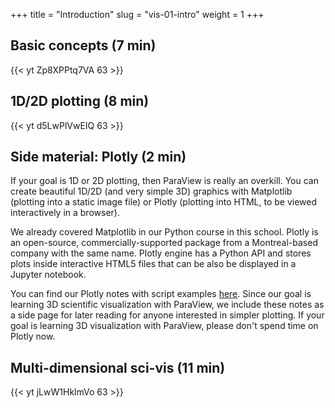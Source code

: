 +++
title = "Introduction"
slug = "vis-01-intro"
weight = 1
+++

## Basic concepts (7 min)

<!-- 01a-intro.mp4 -->
{{< yt Zp8XPPtq7VA 63 >}}

## 1D/2D plotting (8 min)

<!-- 01b-plotting.mp4 -->
{{< yt d5LwPlVwEIQ 63 >}}

## Side material: Plotly (2 min)

If your goal is 1D or 2D plotting, then ParaView is really an overkill. You can create beautiful 1D/2D (and very simple
3D) graphics with Matplotlib (plotting into a static image file) or Plotly (plotting into HTML, to be viewed
interactively in a browser).

We already covered Matplotlib in our Python course in this school. Plotly is an open-source, commercially-supported
package from a Montreal-based company with the same name. Plotly engine has a Python API and stores plots inside
interactive HTML5 files that can be also be displayed in a Jupyter notebook.

You can find our Plotly notes with script examples [here](../../plotly). Since our goal is learning 3D scientific
visualization with ParaView, we include these notes as a side page for later reading for anyone interested in simpler
plotting. If your goal is learning 3D visualization with ParaView, please don't spend time on Plotly now.

<!-- **Update:** You can also run Plotly on *westgrid.syzygy.ca* from yesterday's Jupyter course. Log in with -->
<!-- your GitHub account -->
<!-- [here in your web browser](https://westgrid.syzygy.ca/jupyter/hub/user-redirect/git-pull?repo=https%3A%2F%2Fgithub.com%2Fianabc%2FWestGridRSS2020&urlpath=tree%2FWestGridRSS2020%2F), -->
<!-- and then paste the Jupyter-specific codes from the [Plotly notes](../../plotly). For any examples that -->
<!-- read data from files, you will need to upload these files to your notebook (these can be found in the ZIP -->
<!-- download). -->

<!-- 01c-plotly.mp4 -->
<!-- {{< yt tLIrzqxsH3I 63 >}} -->

<!-- If you were following along running Plotly inside a Jupyter notebook on the training cluster, please -->
<!-- click Kernel -> Shutdown and then Logout to close the interface. -->

<!-- You can also log in to the training cluster with SSH, and -- if the job (hosting your JupyterHub) is -->
<!-- still running -- you can terminate it with `scancel` command. -->

## Multi-dimensional sci-vis (11 min)

<!-- 01d-scivis.mp4 -->
{{< yt jLwW1HklmVo 63 >}}
